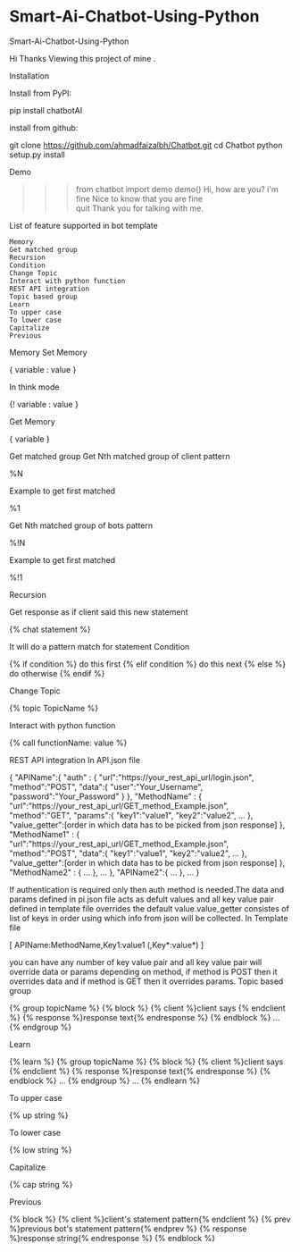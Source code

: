 # Smart-Ai-Chatbot-Using-Python
Smart-Ai-Chatbot-Using-Python

Hi Thanks Viewing this project of mine .



Installation

Install from PyPI:

pip install chatbotAI

install from github:

git clone https://github.com/ahmadfaizalbh/Chatbot.git
cd Chatbot
python setup.py install

Demo

>>> from chatbot import demo
>>> demo()
Hi, how are you?
> i'm fine
Nice to know that you are fine  
> quit
Thank you for talking with me.
>>> 

List of feature supported in bot template

    Memory
    Get matched group
    Recursion
    Condition
    Change Topic
    Interact with python function
    REST API integration
    Topic based group
    Learn
    To upper case
    To lower case
    Capitalize
    Previous

Memory
Set Memory

{ variable : value }

In think mode

{! variable : value }

Get Memory

{ variable }

Get matched group
Get Nth matched group of client pattern

%N

Example to get first matched

%1

Get Nth matched group of bots pattern

%!N

Example to get first matched

%!1

Recursion

Get response as if client said this new statement

{% chat statement %}

It will do a pattern match for statement
Condition

{% if condition %} do this first {% elif condition %} do this next {% else %} do otherwise {% endif %}

Change Topic

{% topic TopicName %}

Interact with python function

{% call functionName: value %}

REST API integration
In API.json file

{
   "APIName":{
       "auth" : {
           "url":"https://your_rest_api_url/login.json",
           "method":"POST",
           "data":{
               "user":"Your_Username",
               "password":"Your_Password"
           }
       },
       "MethodName" : {
           "url":"https://your_rest_api_url/GET_method_Example.json",
           "method":"GET",
           "params":{
               "key1":"value1",
               "key2":"value2",
               ...
           },
           "value_getter":[order in which data has to be picked from json response]
       },
       "MethodName1" : {
           "url":"https://your_rest_api_url/GET_method_Example.json",
           "method":"POST",
           "data":{
               "key1":"value1",
               "key2":"value2",
               ...
           },
           "value_getter":[order in which data has to be picked from json response]
       },
       "MethodName2" : {
           ...
       },
       ...
   },
   "APIName2":{
       ...
   },
   ...
}

If authentication is required only then auth method is needed.The data and params defined in pi.json file acts as defult values and all key value pair defined in template file overrides the default value.value_getter consistes of list of keys in order using which info from json will be collected.
In Template file

[ APIName:MethodName,Key1:value1 (,Key*:value*) ]

you can have any number of key value pair and all key value pair will override data or params depending on method, if method is POST then it overrides data and if method is GET then it overrides params.
Topic based group

{% group topicName %}
  {% block %}
      {% client %}client says {% endclient %}
      {% response %}response text{% endresponse %}
  {% endblock %}
  ...
{% endgroup %}

Learn

{% learn %}
  {% group topicName %}
    {% block %}
        {% client %}client says {% endclient %}
        {% response %}response text{% endresponse %}
    {% endblock %}
    ...
  {% endgroup %}
  ...
{% endlearn %}

To upper case

{% up string %}

To lower case

{% low string %}

Capitalize

{% cap string %}

Previous

{% block %}
    {% client %}client's statement pattern{% endclient %}
    {% prev %}previous bot's statement pattern{% endprev %}
    {% response %}response string{% endresponse %}
{% endblock %}
